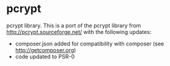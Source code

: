 pcrypt
======

pcrypt library. This is a port of the pcrypt library from http://pcrypt.sourceforge.net/ with the following updates:

* composer.json added for compatibility with composer (see http://getcomposer.org)
* code updated to PSR-0